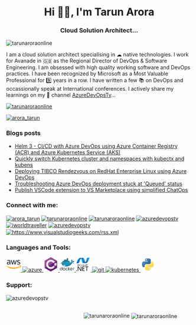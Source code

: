 <h1 align="center">Hi 👋🏼, I'm Tarun Arora</h1>
<h3 align="center">Cloud Solution Architect...</h3>

<p align="left"> <img src="https://komarev.com/ghpvc/?username=tarunaroraonline&label=Profile%20views&color=0e75b6&style=flat" alt="tarunaroraonline" /> </p>

I am a cloud solution architect specialising in ☁︎ native technologies. I work for Avanade in 🇬🇧 as the Regional Director of DevOps & Software Engineering. I am obsessed with high quality working software and DevOps practices. I have been recognized by Microsoft as a Most Valuable Professional for 9️⃣ years in a row. I have written a few 📚 on DevOps and occassionally speak at International conferences. I actively share my learnings on my 🎥 channel [AzureDevOpsTv](https://bit.ly/azuredevopstv)...

<p align="left"> <a href="https://github.com/ryo-ma/github-profile-trophy"><img src="https://github-profile-trophy.vercel.app/?username=tarunaroraonline" alt="tarunaroraonline" /></a> </p>

<p align="left"> <a href="https://twitter.com/arora_tarun" target="blank"><img src="https://img.shields.io/twitter/follow/arora_tarun?logo=twitter&style=for-the-badge" alt="arora_tarun" /></a> </p>

### Blogs posts
<!-- BLOG-POST-LIST:START -->
- [Helm 3 - CI/CD with Azure DevOps using Azure Container Registry (ACR) and Azure Kubernetes Service (AKS)](https://www.visualstudiogeeks.com/devops/helm/deploying-helm-chart-with-azdo)
- [Quickly switch Kubernetes cluster and namespaces with kubectx and kubens](https://www.visualstudiogeeks.com/kubernetes/utilities/using-kubectx-kubens)
- [Deploying TIBCO Rendezvous on RedHat Enterprise Linux using Azure DevOps](https://www.visualstudiogeeks.com/azure/devops/azure%20pipelines/deploying-tibco-rdv-using-azure-devops)
- [Troubleshooting Azure DevOps deployment stuck at 'Queued' status](https://www.visualstudiogeeks.com/azure/devops/azdo-deployment-stage-stuck-at-queued)
- [Publish VSCode extension to VS Marketplace using simplified ChatOps](https://www.visualstudiogeeks.com/azure/devops/chatops-for-vscode-extension)
<!-- BLOG-POST-LIST:END -->

<h3 align="left">Connect with me:</h3>
<p align="left">
<a href="https://twitter.com/arora_tarun" target="blank"><img align="center" src="https://cdn.jsdelivr.net/npm/simple-icons@3.0.1/icons/twitter.svg" alt="arora_tarun" height="30" width="40" /></a>
<a href="https://linkedin.com/in/tarunaroraonline" target="blank"><img align="center" src="https://cdn.jsdelivr.net/npm/simple-icons@3.0.1/icons/linkedin.svg" alt="tarunaroraonline" height="30" width="40" /></a>
<a href="https://stackoverflow.com/users/tarunaroraonline" target="blank"><img align="center" src="https://cdn.jsdelivr.net/npm/simple-icons@3.0.1/icons/stackoverflow.svg" alt="tarunaroraonline" height="30" width="40" /></a>
<a href="https://fb.com/azuredevopstv" target="blank"><img align="center" src="https://cdn.jsdelivr.net/npm/simple-icons@3.0.1/icons/facebook.svg" alt="azuredevopstv" height="30" width="40" /></a>
<a href="https://instagram.com/iworldtraveller" target="blank"><img align="center" src="https://cdn.jsdelivr.net/npm/simple-icons@3.0.1/icons/instagram.svg" alt="iworldtraveller" height="30" width="40" /></a>
<a href="https://www.youtube.com/c/azuredevopstv" target="blank"><img align="center" src="https://cdn.jsdelivr.net/npm/simple-icons@3.0.1/icons/youtube.svg" alt="azuredevopstv" height="30" width="40" /></a>
<a href="/https://www.visualstudiogeeks.com/rss.xml" target="blank"><img align="center" src="https://cdn.jsdelivr.net/npm/simple-icons@3.0.1/icons/rss.svg" alt="https://www.visualstudiogeeks.com/rss.xml" height="30" width="40" /></a>
</p>

<h3 align="left">Languages and Tools:</h3>
<p align="left"> <a href="https://aws.amazon.com" target="_blank"> <img src="https://raw.githubusercontent.com/devicons/devicon/master/icons/amazonwebservices/amazonwebservices-original-wordmark.svg" alt="aws" width="40" height="40"/> </a> <a href="https://azure.microsoft.com/en-in/" target="_blank"> <img src="https://www.vectorlogo.zone/logos/microsoft_azure/microsoft_azure-icon.svg" alt="azure" width="40" height="40"/> </a> <a href="https://www.w3schools.com/cs/" target="_blank"> <img src="https://raw.githubusercontent.com/devicons/devicon/master/icons/csharp/csharp-original.svg" alt="csharp" width="40" height="40"/> </a> <a href="https://www.docker.com/" target="_blank"> <img src="https://raw.githubusercontent.com/devicons/devicon/master/icons/docker/docker-original-wordmark.svg" alt="docker" width="40" height="40"/> </a> <a href="https://dotnet.microsoft.com/" target="_blank"> <img src="https://raw.githubusercontent.com/devicons/devicon/master/icons/dot-net/dot-net-original-wordmark.svg" alt="dotnet" width="40" height="40"/> </a> <a href="https://git-scm.com/" target="_blank"> <img src="https://www.vectorlogo.zone/logos/git-scm/git-scm-icon.svg" alt="git" width="40" height="40"/> </a> <a href="https://kubernetes.io" target="_blank"> <img src="https://www.vectorlogo.zone/logos/kubernetes/kubernetes-icon.svg" alt="kubernetes" width="40" height="40"/> </a> <a href="https://www.python.org" target="_blank"> <img src="https://raw.githubusercontent.com/devicons/devicon/master/icons/python/python-original.svg" alt="python" width="40" height="40"/> </a> </p>

<h3 align="left">Support:</h3>
<p><a href="https://www.buymeacoffee.com/azuredevopstv"> <img align="left" src="https://cdn.buymeacoffee.com/buttons/v2/default-yellow.png" height="50" width="210" alt="azuredevopstv" /></a></p><br><br>

<p><img align="left" src="https://github-readme-stats.vercel.app/api/top-langs?username=tarunaroraonline&show_icons=true&locale=en&layout=compact" alt="tarunaroraonline" /></p>

<p>&nbsp;<img align="center" src="https://github-readme-stats.vercel.app/api?username=tarunaroraonline&show_icons=true&locale=en" alt="tarunaroraonline" /></p>
